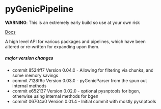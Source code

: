 # pyGenicPipeline

**WARNING**: This is an extremely early build so use at your own risk

[Docs](https://sbaker-dev.github.io/pyGenicPipeline/.)

A high level API for various packages and pipelines, which have been altered or re-written for expanding upon them. 

 

##### major version changes

* commit 8524ff7 Version 0.04.0 - Allowing for filtering via chunks, and some memory savings
* commit 7128f6c Version 0.03.0 - pyGenicParser from the spun out internal methods 
* commit e652137 Version 0.02.0 - optional pysnptools for bgen, otherwise using internal methods for bgen
* commit 06704a0 Version 0.01.4 - Initial commit with mostly pysnptools
